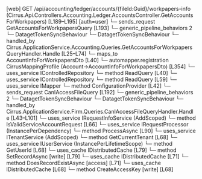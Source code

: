 [web] GET /api/accounting/ledger/accounts/{fileId:Guid}/workpapers-info  (Cirrus.Api.Controllers.Accounting.Ledger.AccountsController.GetAccountsForWorkpapers)  [L189–L195] [auth=user]
  └─ sends_request GetAccountsForWorkpapersQuery [L193]
    └─ generic_pipeline_behaviors 2
      └─ DatagetTokenSyncBehaviour
      └─ DatagetTokenSyncBehaviour
    └─ handled_by Cirrus.ApplicationService.Accounting.Queries.GetAccountsForWorkpapersQueryHandler.Handle [L25–L74]
      └─ maps_to AccountInfoForWorkpapersDto [L40]
        └─ automapper.registration CirrusMappingProfile (Account->AccountInfoForWorkpapersDto) [L354]
      └─ uses_service IControlledRepository<Account>
        └─ method ReadQuery [L40]
      └─ uses_service IControlledRepository<SourceAccount>
        └─ method ReadQuery [L59]
      └─ uses_service IMapper
        └─ method ConfigurationProvider [L42]
  └─ sends_request CanIAccessFileQuery [L192]
    └─ generic_pipeline_behaviors 2
      └─ DatagetTokenSyncBehaviour
      └─ DatagetTokenSyncBehaviour
    └─ handled_by Cirrus.ApplicationService.Firm.Queries.CanIAccessFileQueryHandler.Handle [L43–L101]
      └─ uses_service IRequestInfoService (AddScoped)
        └─ method IsValidServiceAccountRequest [L66]
      └─ uses_service IRequestProcessor (InstancePerDependency)
        └─ method ProcessAsync [L90]
      └─ uses_service ITenantService (AddScoped)
        └─ method GetCurrentTenant [L68]
      └─ uses_service IUserService (InstancePerLifetimeScope)
        └─ method GetUserId [L68]
      └─ uses_cache IDistributedCache [L79]
        └─ method SetRecordAsync [write] [L79]
      └─ uses_cache IDistributedCache [L71]
        └─ method DoesRecordExistAsync [access] [L71]
      └─ uses_cache IDistributedCache [L68]
        └─ method CreateAccessKey [write] [L68]

